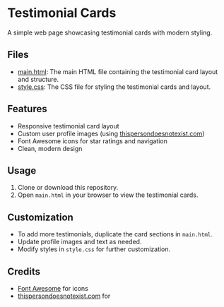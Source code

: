 # Testimonial Cards

A simple web page showcasing testimonial cards with modern styling.

## Files

- [main.html](main.html): The main HTML file containing the testimonial card layout and structure.
- [style.css](style.css): The CSS file for styling the testimonial cards and layout.

## Features

- Responsive testimonial card layout
- Custom user profile images (using [thispersondoesnotexist.com](https://thispersondoesnotexist.com/))
- Font Awesome icons for star ratings and navigation
- Clean, modern design

## Usage

1. Clone or download this repository.
2. Open `main.html` in your browser to view the testimonial cards.

## Customization

- To add more testimonials, duplicate the card sections in `main.html`.
- Update profile images and text as needed.
- Modify styles in `style.css` for further customization.

## Credits

- [Font Awesome](https://fontawesome.com/) for icons
- [thispersondoesnotexist.com](https://thispersondoesnotexist.com/) for